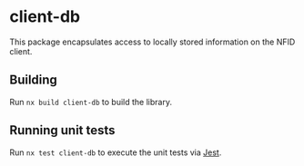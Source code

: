 # client-db

This package encapsulates access to locally stored information on the NFID client.

## Building

Run `nx build client-db` to build the library.

## Running unit tests

Run `nx test client-db` to execute the unit tests via [Jest](https://jestjs.io).
